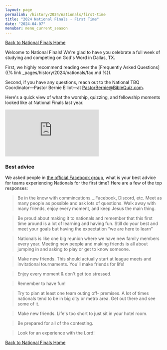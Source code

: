 ```yaml
---
layout: page
permalink: /history/2024/nationals/first-time
title: "2024 National Finals - First Time"
date: "2024-04-07"
menubar: menu_current_season
---
```


<a href="{% link _pages/history/2024/nationals/index.md %}" class="button is-primary">Back to National Finals Home</a>

Welcome to National Finals! We're glad to have you celebrate a full week of studying and competing on God's Word in Dallas, TX.

First, we highly recommend reading over the [Frequently Asked Questions]({% link _pages/history/2024/nationals/faq.md %}).

Second, if you have any questions, reach out to the National TBQ Coordinator—Pastor Bernie Elliot—at [PastorBernie@BibleQuiz.com](mailto:pastorbernie@biblequiz.com).

Here's a quick view of what the worship, quizzing, and fellowship moments looked like at National Finals last year.

<iframe class="youtube-video" src="https://www.youtube.com/embed/iJwYKvOuLmI?si=a6dgpdMrLJuEnhdI" title="YouTube video player" frameborder="0" allow="accelerometer; autoplay; clipboard-write; encrypted-media; gyroscope; picture-in-picture; web-share" referrerpolicy="strict-origin-when-cross-origin" allowfullscreen></iframe>

### Best advice

We asked people in [the official Facebook group](https://www.facebook.com/groups/agbiblequiz/posts/7232432523460542/), what is your best advice for teams experiencing Nationals for the first time? Here are a few of the top responses:

> Be in the know with commincations....Facebook, Discord, etc. Meet as many people as possible and ask lots of questions. Walk away with many friends, enjoy every moment, and keep Jesus the main thing.

> Be proud about making it to nationals and remember that this first time around is a lot of learning and having fun. Still do your best and meet your goals but having the expectation “we are here to learn”

> Nationals is like one big reunion where we have new family members every year. Meeting new people and making friends is all about jumping in and asking to play or get to know someone.

> Make new friends. This should actually start at league meets and invitational tournaments. You'll make friends for life!

> Enjoy every moment & don't get too stressed.

> Remember to have fun!

> Try to plan at least one team outing off- premises. A lot of times nationals tend to be in big city or metro area. Get out there and see some of it.

> Make new friends. Life's too short to just sit in your hotel room.

> Be prepared for all of the contesting.

> Look for an experience with the Lord!

<a href="{% link _pages/history/2024/nationals/index.md %}" class="button is-primary">Back to National Finals Home</a>
